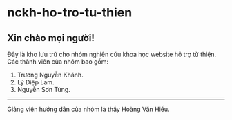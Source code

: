# nckh-ho-tro-tu-thien

Xin chào mọi người!
---
Đây là kho lưu trữ cho nhóm nghiên cứu khoa học website hỗ trợ từ thiện.
Các thành viên của nhóm bao gồm:
1. Trương Nguyễn Khánh.
2. Lý Diệp Lam.
3. Nguyễn Sơn Tùng.
---
Giảng viên hướng dẫn của nhóm là thầy Hoàng Văn Hiếu.
